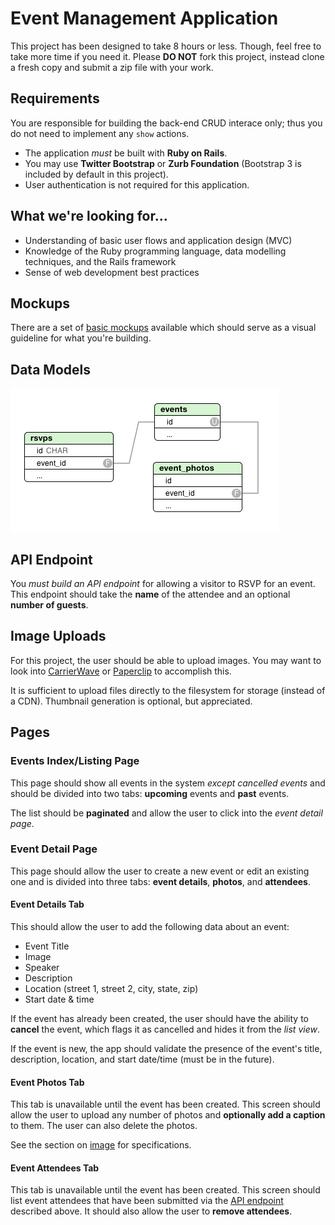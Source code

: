 # Event Management Application

This project has been designed to take 8 hours or less. Though, feel free to take more time if you need it. Please **DO NOT** fork this project, instead clone a fresh copy and submit a zip file with your work.

## Requirements

You are responsible for building the back-end CRUD interace only; thus you do not need to implement any `show` actions.

* The application _must_ be built with **Ruby on Rails**.
* You may use **Twitter Bootstrap** or **Zurb Foundation** (Bootstrap 3 is included by default in this project).
* User authentication is not required for this application.

## What we're looking for...

* Understanding of basic user flows and application design (MVC)
* Knowledge of the Ruby programming language, data modelling techniques, and the Rails framework
* Sense of web development best practices

## Mockups

There are a set of [basic mockups](https://github.com/RobotsandRockets/event-manager/raw/master/doc/mockups.pdf) available which should serve as a visual guideline for what you're building.

## Data Models

![Entity Relationship Diagram](https://raw.githubusercontent.com/RobotsandRockets/event-manager/master/doc/erd.png)

## API Endpoint

You *must build an API endpoint* for allowing a visitor to RSVP for an event. This endpoint should take the **name** of the attendee and an optional **number of guests**.

## Image Uploads

For this project, the user should be able to upload images. You may want to look into [CarrierWave](https://github.com/carrierwaveuploader/carrierwave) or [Paperclip](https://github.com/thoughtbot/paperclip) to accomplish this.

It is sufficient to upload files directly to the filesystem for storage (instead of a CDN). Thumbnail generation is optional, but appreciated.

## Pages

### Events Index/Listing Page

This page should show all events in the system *except cancelled events* and should be divided into two tabs: **upcoming** events and **past** events.

The list should be **paginated** and allow the user to click into the _event detail page_.

### Event Detail Page

This page should allow the user to create a new event or edit an existing one and is divided into three tabs: **event details**, **photos**, and **attendees**.

#### Event Details Tab

This should allow the user to add the following data about an event:

* Event Title
* Image
* Speaker
* Description
* Location (street 1, street 2, city, state, zip)
* Start date & time

If the event has already been created, the user should have the ability to **cancel** the event, which flags it as cancelled and hides it from the _list view_.

If the event is new, the app should validate the presence of the event's title, description, location, and start date/time (must be in the future).

#### Event Photos Tab

This tab is unavailable until the event has been created. This screen should allow the user to upload any number of photos and **optionally add a caption** to them. The user can also delete the photos.

See the section on [image](#image-uploads) for specifications.

#### Event Attendees Tab

This tab is unavailable until the event has been created. This screen should list event attendees that have been submitted via the [API endpoint](#api-endpoint) described above. It should also allow the user to **remove attendees**.

